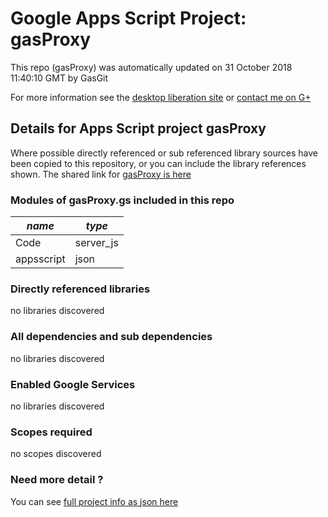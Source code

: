 # Google Apps Script Project: gasProxy
This repo (gasProxy) was automatically updated on 31 October 2018 11:40:10 GMT by GasGit

For more information see the [desktop liberation site](http://ramblings.mcpher.com/Home/excelquirks/drivesdk/gettinggithubready "desktop liberation") or [contact me on G+](https://plus.google.com/+BruceMcpherson "Bruce McPherson - GDE")
## Details for Apps Script project gasProxy
Where possible directly referenced or sub referenced library sources have been copied to this repository, or you can include the library references shown. 
The shared link for [gasProxy is here](https://script.google.com/d/1bHKGIN74yKtNqwV98cBe-aXaT6FA3xrMXL2sD8gCiCc8teirrdRlTNuG/edit?usp=sharing "open in the GAS IDE")

### Modules of gasProxy.gs included in this repo
*name*|*type*
--- | --- 
Code| server_js
appsscript| json
### Directly referenced libraries
no libraries discovered
### All dependencies and sub dependencies
no libraries discovered
### Enabled Google Services
no libraries discovered
### Scopes required
no scopes discovered
### Need more detail ?
You can see [full project info as json here](info.json)
